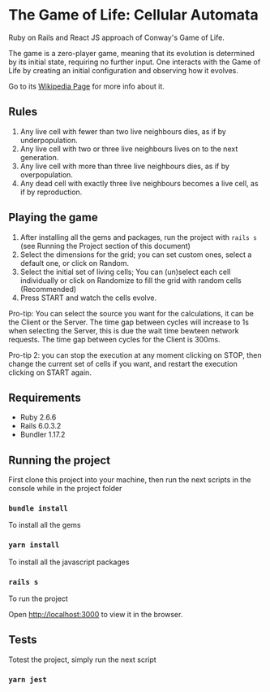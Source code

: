 # The Game of Life: Cellular Automata
Ruby on Rails and React JS approach of Conway's Game of Life.

The game is a zero-player game, meaning that its evolution is determined by its initial state, requiring no further input. One interacts with the Game of Life by creating an initial configuration and observing how it evolves.

Go to its [Wikipedia Page](https://en.wikipedia.org/wiki/Conway%27s_Game_of_Life) for more info about it.

## Rules

1. Any live cell with fewer than two live neighbours dies, as if by underpopulation.
2. Any live cell with two or three live neighbours lives on to the next generation.
3. Any live cell with more than three live neighbours dies, as if by overpopulation.
4. Any dead cell with exactly three live neighbours becomes a live cell, as if by reproduction.

## Playing the game

1. After installing all the gems and packages, run the project with `rails s` (see Running the Project section of this document)
2. Select the dimensions for the grid; you can set custom ones, select a default one, or click on Random.
3. Select the initial set of living cells; You can (un)select each cell individually or click on Randomize to fill the grid with random cells (Recommended)
4. Press START and watch the cells evolve.

Pro-tip: You can select the source you want for the calculations, it can be the Client or the Server. The time gap between cycles will increase to 1s when selecting the Server, this is due the wait time bewteen network requests. The time gap between cycles for the Client is 300ms.

Pro-tip 2: you can stop the execution at any moment clicking on STOP, then change the current set of cells if you want, and restart the execution clicking on START again.

## Requirements

* Ruby 2.6.6
* Rails 6.0.3.2
* Bundler 1.17.2

## Running the project

First clone this project into your machine, then run the next scripts in the console while in the project folder

### `bundle install`

To install all the gems

### `yarn install`

To install all the javascript packages

### `rails s`

To run the project

Open [http://localhost:3000](http://localhost:3000) to view it in the browser.

## Tests

Totest the project, simply run the next script

### `yarn jest`
